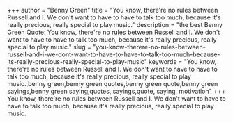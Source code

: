 +++
author = "Benny Green"
title = "You know, there're no rules between Russell and I. We don't want to have to have to talk too much, because it's really precious, really special to play music."
description = "the best Benny Green Quote: You know, there're no rules between Russell and I. We don't want to have to have to talk too much, because it's really precious, really special to play music."
slug = "you-know-therere-no-rules-between-russell-and-i-we-dont-want-to-have-to-have-to-talk-too-much-because-its-really-precious-really-special-to-play-music"
keywords = "You know, there're no rules between Russell and I. We don't want to have to have to talk too much, because it's really precious, really special to play music.,benny green,benny green quotes,benny green quote,benny green sayings,benny green saying,quotes, sayings,quote, saying, motivation"
+++
You know, there're no rules between Russell and I. We don't want to have to have to talk too much, because it's really precious, really special to play music.
